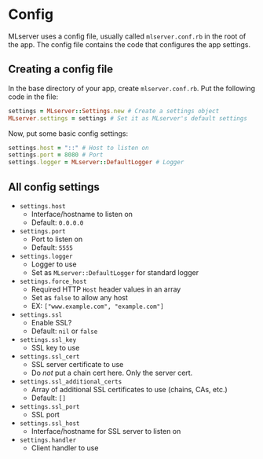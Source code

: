 # Config
MLserver uses a config file, usually called `mlserver.conf.rb` in the root of the app.
The config file contains the code that configures the app settings.
## Creating a config file
In the base directory of your app, create `mlserver.conf.rb`.
Put the following code in the file:
```rb
settings = MLserver::Settings.new # Create a settings object
MLserver.settings = settings # Set it as MLserver's default settings
```
Now, put some basic config settings:
```rb
settings.host = "::" # Host to listen on
settings.port = 8080 # Port
settings.logger = MLserver::DefaultLogger # Logger
```
## All config settings
* `settings.host`
  * Interface/hostname to listen on
  * Default: `0.0.0.0`
* `settings.port`
  * Port to listen on
  * Default: `5555`
* `settings.logger`
  * Logger to use
  * Set as `MLserver::DefaultLogger` for standard logger
* `settings.force_host`
  * Required HTTP `Host` header values in an array
  * Set as `false` to allow any host
  * EX: `["www.example.com", "example.com"]`
* `settings.ssl`
  * Enable SSL?
  * Default: `nil` or `false`
* `settings.ssl_key`
  * SSL key to use
* `settings.ssl_cert`
  * SSL server certificate to use
  * Do *not* put a chain cert here. Only the server cert.
* `settings.ssl_additional_certs`
  * Array of additional SSL certificates to use (chains, CAs, etc.)
  * Default: `[]`
* `settings.ssl_port`
  * SSL port
* `settings.ssl_host`
  * Interface/hostname for SSL server to listen on
* `settings.handler`
  * Client handler to use
